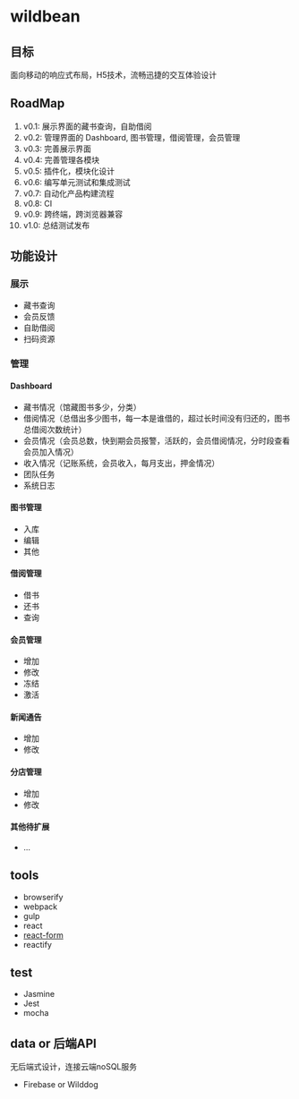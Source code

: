 # wildbean
## 目标
面向移动的响应式布局，H5技术，流畅迅捷的交互体验设计

## RoadMap

1. v0.1: 展示界面的藏书查询，自助借阅
1. v0.2: 管理界面的 Dashboard, 图书管理，借阅管理，会员管理
1. v0.3: 完善展示界面
2. v0.4: 完善管理各模块
3. v0.5: 插件化，模块化设计
4. v0.6: 编写单元测试和集成测试
5. v0.7: 自动化产品构建流程
6. v0.8: CI
7. v0.9: 跨终端，跨浏览器兼容
8. v1.0: 总结测试发布

## 功能设计

### 展示

* 藏书查询
* 会员反馈
* 自助借阅
* 扫码资源 

### 管理

####  Dashboard

* 藏书情况（馆藏图书多少，分类）
* 借阅情况（总借出多少图书，每一本是谁借的，超过长时间没有归还的，图书总借阅次数统计）
* 会员情况（会员总数，快到期会员报警，活跃的，会员借阅情况，分时段查看会员加入情况）
* 收入情况（记账系统，会员收入，每月支出，押金情况）
* 团队任务
* 系统日志

#### 图书管理

* 入库
* 编辑
* 其他

#### 借阅管理

* 借书
* 还书
* 查询

#### 会员管理

* 增加
* 修改
* 冻结
* 激活

#### 新闻通告

* 增加
* 修改

#### 分店管理

* 增加
* 修改

#### 其他待扩展

* ...

## tools

* browserify
* webpack
* gulp
* react
* [react-form](https://github.com/prometheusresearch/react-forms)
* reactify

## test

* Jasmine
* Jest
* mocha

## data or 后端API
无后端式设计，连接云端noSQL服务
* Firebase or Wilddog






